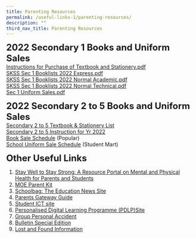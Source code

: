 ```yaml
---
title: Parenting Resources
permalink: /useful-links-1/parenting-resources/
description: ""
third_nav_title: Parenting Resources
---
```

**<font size=5>2022 Secondary 1 Books and Uniform Sales</font>**<br>
[Instructions for Purchase of Textbook and Stationery.pdf](/files/Instructions%20for%20Purchase%20of%20Textbook%20and%20Stationery.pdf) <br>
[SKSS Sec 1 Booklists 2022 Express.pdf](/files/SKSS%20Sec%201%20Booklists%202022%20Express.pdf) <br>
[SKSS Sec 1 Booklists 2022 Normal Academic.pdf](/files/SKSS%20Sec%201%20Booklists%202022%20Normal%20Academic.pdf) <br>
[SKSS Sec 1 Booklists 2022 Normal Technical.pdf](/files/SKSS%20Sec%201%20Booklists%202022%20Normal%20Technical.pdf) <br>
[ Sec 1 Uniform Sales.pdf](/files/D%20Sec%201%20Uniform%20Sales.pdf)

**<font size=5>2022 Secondary 2 to 5 Books and Uniform Sales</font>**<br>
[Secondary 2 to 5 Textbook & Stationery List](/files/SKSS%20S2-S5%202021%20Textbook%20and%20Stationery%20list.pdf)<br>
[Secondary 2 to 5 Instruction for Yr 2022](/files/SKSS%20S2-S5%20Textbook%20and%20Stationery%20instruction%202022.pdf)<br>
[Book Sale Schedule](/files/Instructions%20for%20Purchase%20of%20Textbooks%20&%20Stationery.pdf) (Popular)<br>
[School Uniform Sale Schedule](/files/SKSS%20Uniform%20sale%20schedule%202021.pdf) (Student Mart)<br>

**<font size=5>Other Useful Links</font>**<br>
1.  [Stay Well to Stay Strong: A Resource Portal on Mental and Physical Health for Parents and Students](https://www.healthhub.sg/programmes/170/StayWell)  
2.  [MOE Parent Kit](https://www.moe.gov.sg/parentkit)
3.  [Schoolbag: The Education News Site](https://www.schoolbag.edu.sg/)
4.  [Parents Gateway Guide](https://moe-sengkangsec-staging.netlify.app/useful-links-1/parenting-resources)
5.  [Student ICT site](https://sites.google.com/moe.edu.sg/skss-student-ict/home) 
6. [Personalised Digital Learning Programme (PDLP)Site](https://sites.google.com/moe.edu.sg/skss-pdlp/home) 
7.  [Group Personal Accident](https://www.income.com.sg/studentgpa)
8.  [Bulletin Special Edition](/files/SKSS%20Bulletin%20Special%20Edition%2027%20July%202021.pdf)
9.  [Lost and Found Information](/files/Lost%20and%20Found%20Information.pdf)